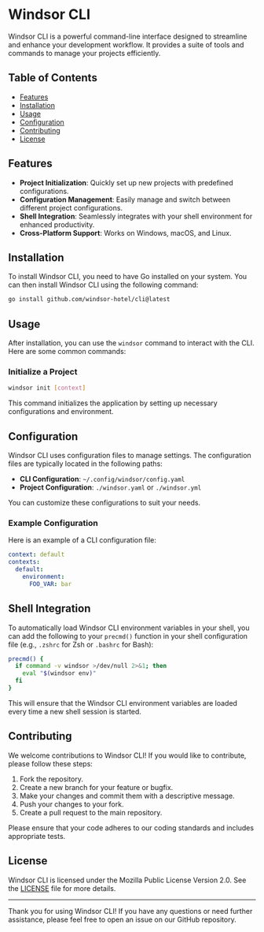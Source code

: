 # Windsor CLI

Windsor CLI is a powerful command-line interface designed to streamline and enhance your development workflow. It provides a suite of tools and commands to manage your projects efficiently.

## Table of Contents

- [Features](#features)
- [Installation](#installation)
- [Usage](#usage)
- [Configuration](#configuration)
- [Contributing](#contributing)
- [License](#license)

## Features

- **Project Initialization**: Quickly set up new projects with predefined configurations.
- **Configuration Management**: Easily manage and switch between different project configurations.
- **Shell Integration**: Seamlessly integrates with your shell environment for enhanced productivity.
- **Cross-Platform Support**: Works on Windows, macOS, and Linux.

## Installation

To install Windsor CLI, you need to have Go installed on your system. You can then install Windsor CLI using the following command:

```sh
go install github.com/windsor-hotel/cli@latest
```

## Usage

After installation, you can use the `windsor` command to interact with the CLI. Here are some common commands:

### Initialize a Project

```sh
windsor init [context]
```

This command initializes the application by setting up necessary configurations and environment.

## Configuration

Windsor CLI uses configuration files to manage settings. The configuration files are typically located in the following paths:

- **CLI Configuration**: `~/.config/windsor/config.yaml`
- **Project Configuration**: `./windsor.yaml` or `./windsor.yml`

You can customize these configurations to suit your needs.

### Example Configuration

Here is an example of a CLI configuration file:

```yaml
context: default
contexts:
  default:
    environment:
      FOO_VAR: bar
```

## Shell Integration

To automatically load Windsor CLI environment variables in your shell, you can add the following to your `precmd()` function in your shell configuration file (e.g., `.zshrc` for Zsh or `.bashrc` for Bash):

```sh
precmd() {
  if command -v windsor >/dev/null 2>&1; then
    eval "$(windsor env)"
  fi
}
```

This will ensure that the Windsor CLI environment variables are loaded every time a new shell session is started.

## Contributing

We welcome contributions to Windsor CLI! If you would like to contribute, please follow these steps:

1. Fork the repository.
2. Create a new branch for your feature or bugfix.
3. Make your changes and commit them with a descriptive message.
4. Push your changes to your fork.
5. Create a pull request to the main repository.

Please ensure that your code adheres to our coding standards and includes appropriate tests.

## License

Windsor CLI is licensed under the Mozilla Public License Version 2.0. See the [LICENSE](LICENSE) file for more details.

---

Thank you for using Windsor CLI! If you have any questions or need further assistance, please feel free to open an issue on our GitHub repository.
